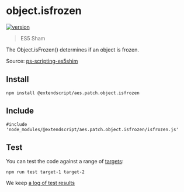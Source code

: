 # object.isfrozen

[![version](https://img.shields.io/npm/v/@extendscript/aes.patch.object.isfrozen.svg)](https://www.npmjs.org/package/@extendscript/aes.patch.object.isfrozen)

> ES5 Sham

The Object.isFrozen() determines if an object is frozen.

Source: [ps-scripting-es5shim](https://github.com/EugenTepin/ps-scripting-es5shim/blob/master/lib/Object/isFrozen.js)

## Install

    npm install @extendscript/aes.patch.object.isfrozen

## Include

    #include 'node_modules/@extendscript/aes.patch.object.isfrozen/isfrozen.js'

## Test

You can test the code against a range of [targets](https://github.com/nbqx/fakestk/blob/master/resources/versions.json):

    npm run test target-1 target-2

We keep [a log of test results](./test/results_log.md)
